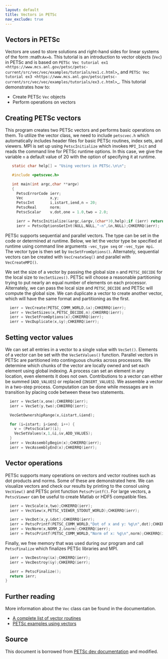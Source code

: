 ```yaml
---
layout: default
title: Vectors in PETSc
nav_exclude: true
---
```

## Vectors in PETSc
Vectors are used to store  solutions and right-hand sides for linear
systems of the form :math:`Ax=b`.
This tutorial is an introduction to vector objects (``Vec``) in PETSc and
is based on `PETSc Vec tutorial ex1 <https://www.mcs.anl.gov/petsc/petsc-current/src/vec/vec/examples/tutorials/ex1.c.html>`_
and `PETSc Vec tutorial ex3 <https://www.mcs.anl.gov/petsc/petsc-current/src/vec/vec/examples/tutorials/ex3.c.html>`_.
This tutorial demonstrates how to:

-  Create PETSc ``Vec`` objects
-  Perform operations on vectors

## Creating PETSc vectors
This program creates two PETSc vectors and performs basic operations on them.
To utilize the vector class, we need to include ``petscvec.h`` which
automatically includes header files for basic PETSc routines, index sets,
and viewers.
MPI is set up using ``PetscInitialize`` which invokes ``MPI_Init``
and reads the command line for PETSc runtime options. In this case, we give the
variable ``n`` a default value of 20 with the option of specifying it at runtime.

```c
   static char help[] = "Using vectors in PETSc.\n\n";

   #include <petscvec.h>

   int main(int argc,char **argv)
   {
     PetscErrorCode ierr;
     Vec            x,y;
     PetscInt       i,istart,iend,n = 20;
     PetscReal      norm;
     PetscScalar    v,dot,one = 1.0,two = 2.0;

     ierr = PetscInitialize(&argc,&argv,(char*)0,help);if (ierr) return ierr;
     ierr = PetscOptionsGetInt(NULL,NULL,"-n",&n,NULL);CHKERRQ(ierr);
```

PETSc supports sequential and parallel vectors. The type can be set in the code or
determined at runtime.
Below, we let the vector type be specified at runtime using command line arguments ``-vec_type seq`` or ``-vec_type mpi``.  
The vector type is then set by ``VecSetFromOptions()``.
Alternately, sequential vectors can be created with ``VecCreateSeq()`` and parallel
with ``VecCreateMPI()``.

We set the size of a vector by passing the global size ``n`` and ``PETSC_DECIDE`` for the
local size to ``VecSetSizes()``. PETSc will choose a reasonable partitioning trying to put nearly an
equal number of elements on each processor.
Alternately, we can pass the local size and ``PETSC_DECIDE`` and PETSc will
compute the global size. We can duplicate a vector to create another vector,
which will have the same format and partitioning as the first.

```c
  ierr = VecCreate(PETSC_COMM_WORLD,&x);CHKERRQ(ierr);
  ierr = VecSetSizes(x,PETSC_DECIDE,n);CHKERRQ(ierr);
  ierr = VecSetFromOptions(x);CHKERRQ(ierr);
  ierr = VecDuplicate(x,&y);CHKERRQ(ierr);
```
      
## Setting vector values
We can set all entries in a vector to a single value with ``VecSet()``.
Elements of a vector can be set with the ``VecSetValues()`` function.
Parallel vectors in PETSc are partitioned into continguous chunks
across processors. We determine which chunks of the vector are locally
owned and set each element using global indexing.
A process can set an element in any location, even elements it does not own.
Contributions to a vector can either be summed (``ADD_VALUES``) or replaced (``INSERT_VALUES``).
We assemble a vector in a two-step process. Computation can be done while
messages are in transition by placing code between these two statements.

```c
  ierr = VecSet(x,one);CHKERRQ(ierr);
  ierr = VecSet(y,two);CHKERRQ(ierr);

  VecGetOwnershipRange(x,&istart,&iend);

  for (i=istart; i<iend; i++) {
    v = (PetscScalar)(i);
    VecSetValues(x,1,&i,&v,ADD_VALUES);
  }
  ierr = VecAssemblyBegin(x);CHKERRQ(ierr);
  ierr = VecAssemblyEnd(x);CHKERRQ(ierr);
```

## Vector operations
PETSc supports many operations on vectors and vector routines such as dot products and
norms. Some of these are demonstrated here.
We can visualize vectors and check our results by printing to the consol using
``VecView()`` and PETSc print function ``PetscPrintf()``.
For large vectors, a ``PetscViewer`` can be useful to create Matlab or HDF5 compatible files.

```c
  ierr = VecScale(x,two);CHKERRQ(ierr);
  ierr = VecView(x,PETSC_VIEWER_STDOUT_WORLD);CHKERRQ(ierr);

  ierr = VecDot(x,y,&dot);CHKERRQ(ierr);
  ierr = PetscPrintf(PETSC_COMM_WORLD,"Dot of x and y: %g\n",dot);CHKERRQ(ierr);
  ierr = VecNorm(x,NORM_2,&norm);CHKERRQ(ierr);
  ierr = PetscPrintf(PETSC_COMM_WORLD,"Norm of x: %g\n",norm);CHKERRQ(ierr);
```

Finally, we free memory that was used during our program and
call ``PetscFinalize`` which finalizes PETSc libraries and MPI.

```c
  ierr = VecDestroy(&x);CHKERRQ(ierr);
  ierr = VecDestroy(&y);CHKERRQ(ierr);

  ierr = PetscFinalize();
  return ierr;
}
```

## Further reading
More information about the ``Vec`` class can be found in the documentation.
- [A complete list of vector routines](https://www.mcs.anl.gov/petsc/petsc-current/docs/manualpages/Vec/index.html)
- [PETSc examples using vectors](https://www.mcs.anl.gov/petsc/petsc-current/src/vec/vec/examples/tutorials/index.html)

## Source
This document is borrowed from [PETSc dev documentation](https://wg-beginners.readthedocs.io/en/latest/tutorials/introductory_tutorial.html) and modified.
